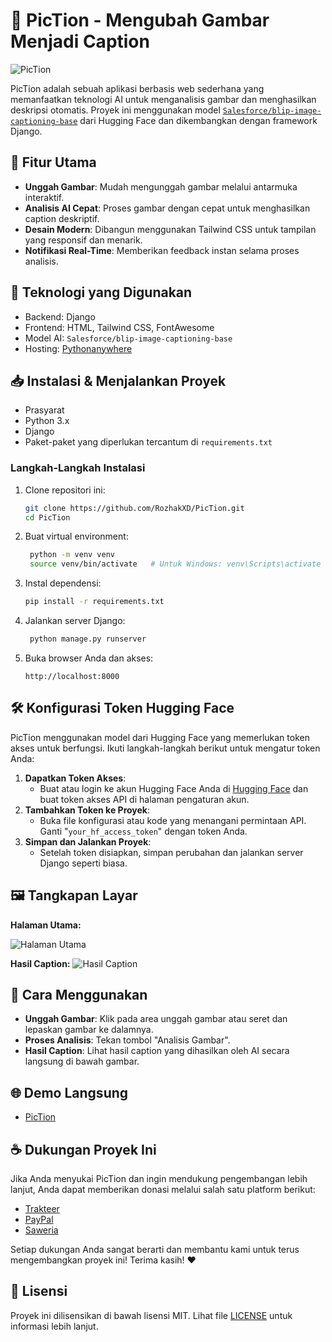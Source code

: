 # 📸 PicTion - Mengubah Gambar Menjadi Caption
![PicTion](https://github.com/user-attachments/assets/2ec805f2-41a5-4e34-80b0-84d6872a23f8)

PicTion adalah sebuah aplikasi berbasis web sederhana yang memanfaatkan teknologi AI untuk menganalisis gambar dan menghasilkan deskripsi otomatis. Proyek ini menggunakan model [`Salesforce/blip-image-captioning-base`](https://huggingface.co/Salesforce/blip-image-captioning-base) dari Hugging Face dan dikembangkan dengan framework Django.

## 🚀 Fitur Utama
- **Unggah Gambar**: Mudah mengunggah gambar melalui antarmuka interaktif.
- **Analisis AI Cepat**: Proses gambar dengan cepat untuk menghasilkan caption deskriptif.
- **Desain Modern**: Dibangun menggunakan Tailwind CSS untuk tampilan yang responsif dan menarik.
- **Notifikasi Real-Time**: Memberikan feedback instan selama proses analisis.

## 📂 Teknologi yang Digunakan
- Backend: Django
- Frontend: HTML, Tailwind CSS, FontAwesome
- Model AI: `Salesforce/blip-image-captioning-base`
- Hosting: [Pythonanywhere](https://www.pythonanywhere.com/)

## 📥 Instalasi & Menjalankan Proyek
- Prasyarat
- Python 3.x
- Django
- Paket-paket yang diperlukan tercantum di `requirements.txt`

### Langkah-Langkah Instalasi
1. Clone repositori ini:
    ```bash
    git clone https://github.com/RozhakXD/PicTion.git
    cd PicTion
    ```
2. Buat virtual environment:
   ```bash
    python -m venv venv
    source venv/bin/activate   # Untuk Windows: venv\Scripts\activate
   ```
3. Instal dependensi:
   ```bash
   pip install -r requirements.txt
   ```
4. Jalankan server Django:
   ```bash
    python manage.py runserver
   ```
5. Buka browser Anda dan akses:
   ```
   http://localhost:8000
   ```

## 🛠️ Konfigurasi Token Hugging Face
PicTion menggunakan model dari Hugging Face yang memerlukan token akses untuk berfungsi. Ikuti langkah-langkah berikut untuk mengatur token Anda:

1. **Dapatkan Token Akses**:
    - Buat atau login ke akun Hugging Face Anda di [Hugging Face](https://huggingface.co/) dan buat token akses API di halaman pengaturan akun.
2. **Tambahkan Token ke Proyek**:
    - Buka file konfigurasi atau kode yang menangani permintaan API. Ganti "`your_hf_access_token`" dengan token Anda.
3. **Simpan dan Jalankan Proyek**:
    - Setelah token disiapkan, simpan perubahan dan jalankan server Django seperti biasa.

## 🖼️ Tangkapan Layar
**Halaman Utama:**

![Halaman Utama](https://github.com/user-attachments/assets/ed8c6de8-6bed-4d6a-8973-b2425629671d)

**Hasil Caption:**
![Hasil Caption](https://github.com/user-attachments/assets/e3ffd23f-63f7-4900-89ed-33a4d181e4f5)

## 📖 Cara Menggunakan
- **Unggah Gambar**: Klik pada area unggah gambar atau seret dan lepaskan gambar ke dalamnya.
- **Proses Analisis**: Tekan tombol "Analisis Gambar".
- **Hasil Caption**: Lihat hasil caption yang dihasilkan oleh AI secara langsung di bawah gambar.

## 🌐 Demo Langsung
- [PicTion](https://piction.pythonanywhere.com/?)

## ☕ Dukungan Proyek Ini
Jika Anda menyukai PicTion dan ingin mendukung pengembangan lebih lanjut, Anda dapat memberikan donasi melalui salah satu platform berikut:

- [Trakteer](https://trakteer.id/rozhak_official/tip)
- [PayPal](https://paypal.me/rozhak9)
- [Saweria](https://saweria.co/rozhak9)

Setiap dukungan Anda sangat berarti dan membantu kami untuk terus mengembangkan proyek ini! Terima kasih! ❤️

## 📝 Lisensi
Proyek ini dilisensikan di bawah lisensi MIT. Lihat file [LICENSE](https://github.com/RozhakXD/PicTion/blob/main/LICENSE) untuk informasi lebih lanjut.
